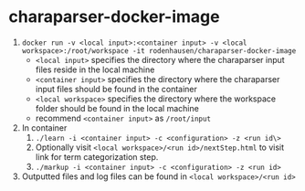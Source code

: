 # charaparser-docker-image

1. `docker run -v <local input>:<container input> -v <local workspace>:/root/workspace -it rodenhausen/charaparser-docker-image`
   * `<local input>` specifies the directory where the charaparser input files reside in the local machine
   * `<container input>` specifies the directory where the charaparser input files should be found in the container
   * `<local workspace>` specifies the directory where the workspace folder should be found in the local machine
   * recommend `<container input>` as `/root/input`
2. In container
   1. `./learn -i <container input> -c <configuration> -z <run id\>`
   2. Optionally visit `<local workspace>/<run id>/nextStep.html` to visit link for term categorization step.
   3. `./markup -i <container input> -c <configuration> -z <run id>`
3. Outputted files and log files can be found in `<local workspace>/<run id>`
